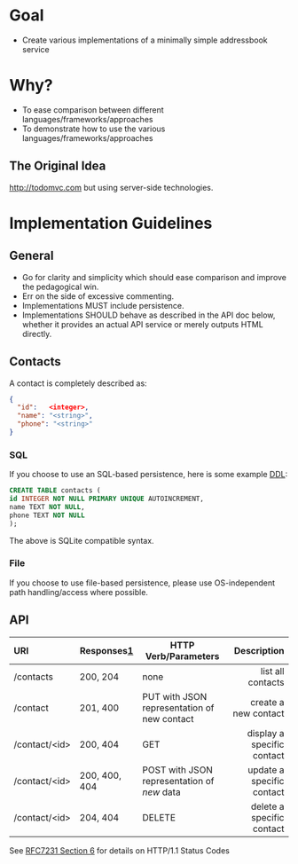 # Goal

* Create various implementations of a minimally simple addressbook service

# Why?

* To ease comparison between different languages/frameworks/approaches
* To demonstrate how to use the various languages/frameworks/approaches

## The Original Idea

http://todomvc.com but using server-side technologies.

# Implementation Guidelines

## General

* Go for clarity and simplicity which should ease comparison and improve the pedagogical win.
* Err on the side of excessive commenting.
* Implementations MUST include persistence.
* Implementations SHOULD behave as described in the API doc below, whether it provides an actual API service or merely outputs HTML directly.

## Contacts

A contact is completely described as:

```json
{
  "id":   <integer>,
  "name": "<string>",
  "phone": "<string>"
}
```

### SQL

If you choose to use an SQL-based persistence, here is some example [DDL]:

```sql
CREATE TABLE contacts (
id INTEGER NOT NULL PRIMARY UNIQUE AUTOINCREMENT,
name TEXT NOT NULL,
phone TEXT NOT NULL
);
```

The above is SQLite compatible syntax.

### File

If you choose to use file-based persistence, please use OS-independent path handling/access where possible.

## API

|        URI        | Responses[1]  |   HTTP Verb/Parameters                        |        Description                  |
|:------------------|---------------|-----------------------------------------------|------------------------------------:|
| /contacts         | 200, 204      | none                                          | list all contacts                   |
| /contact          | 201, 400      | PUT with JSON representation of new contact   | create a new contact                |
| /contact/\<id>    | 200, 404      | GET                                           | display a specific contact          |
| /contact/\<id>    | 200, 400, 404 | POST with JSON representation of *new* data   | update a specific contact           |
| /contact/\<id>    | 204, 404      | DELETE                                        | delete a specific contact           |

See [RFC7231 Section 6][1] for details on HTTP/1.1 Status Codes

[1]: https://tools.ietf.org/html/rfc7231#section-6
[DDL]: https://en.wikipedia.org/wiki/Data_definition_language
